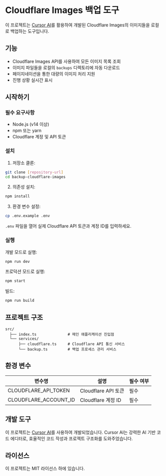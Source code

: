 # Cloudflare Images 백업 도구

이 프로젝트는 [Cursor AI](https://cursor.sh/)를 활용하여 개발된 Cloudflare Images의 이미지들을 로컬로 백업하는 도구입니다.

## 기능

- Cloudflare Images API를 사용하여 모든 이미지 목록 조회
- 이미지 파일들을 로컬의 `backups` 디렉토리에 자동 다운로드
- 페이지네이션을 통한 대량의 이미지 처리 지원
- 진행 상황 실시간 표시

## 시작하기

### 필수 요구사항

- Node.js (v14 이상)
- npm 또는 yarn
- Cloudflare 계정 및 API 토큰

### 설치

1. 저장소 클론:

```bash
git clone [repository-url]
cd backup-cloudflare-images
```

2. 의존성 설치:

```bash
npm install
```

3. 환경 변수 설정:

```bash
cp .env.example .env
```

`.env` 파일을 열어 실제 Cloudflare API 토큰과 계정 ID를 입력하세요.

### 실행

개발 모드로 실행:

```bash
npm run dev
```

프로덕션 모드로 실행:

```bash
npm start
```

빌드:

```bash
npm run build
```

## 프로젝트 구조

```
src/
  ├── index.ts              # 메인 애플리케이션 진입점
  └── services/
      ├── cloudflare.ts     # Cloudflare API 통신 서비스
      └── backup.ts         # 백업 프로세스 관리 서비스
```

## 환경 변수

| 변수명                | 설명                | 필수 여부 |
| --------------------- | ------------------- | --------- |
| CLOUDFLARE_API_TOKEN  | Cloudflare API 토큰 | 필수      |
| CLOUDFLARE_ACCOUNT_ID | Cloudflare 계정 ID  | 필수      |

## 개발 도구

이 프로젝트는 [Cursor AI](https://cursor.sh/)를 사용하여 개발되었습니다. Cursor AI는 강력한 AI 기반 코드 에디터로, 효율적인 코드 작성과 프로젝트 구조화를 도와주었습니다.

## 라이선스

이 프로젝트는 MIT 라이선스 하에 있습니다.
